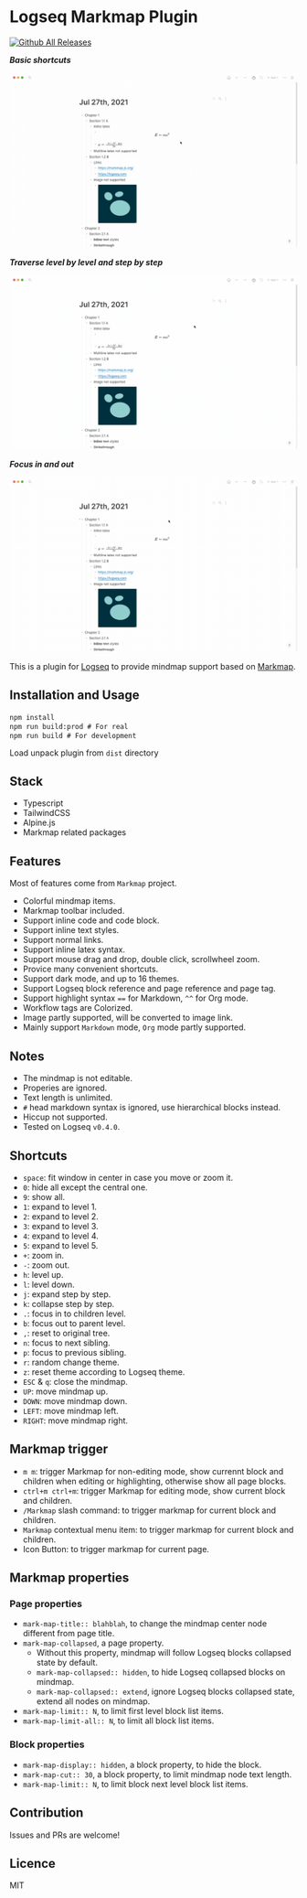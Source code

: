# Logseq Markmap Plugin

[![Github All Releases](https://img.shields.io/github/downloads/vipzhicheng/logseq-plugin-mark-map/total.svg)](https://github.com/vipzhicheng/logseq-plugin-mark-map/releases)

***Basic shortcuts***

![Screencast1](./screencast1.gif)

***Traverse level by level and step by step***

![Screencast2](./screencast2.gif)

***Focus in and out***

![Screencast3](./screencast3.gif)

This is a plugin for [Logseq](https://github.com/logseq/logseq) to provide mindmap support based on [Markmap](https://github.com/gera2ld/markmap).

## Installation and Usage

```
npm install
npm run build:prod # For real
npm run build # For development
```

Load unpack plugin from `dist` directory

## Stack

* Typescript
* TailwindCSS
* Alpine.js
* Markmap related packages

## Features

Most of features come from `Markmap` project.

* Colorful mindmap items.
* Markmap toolbar included.
* Support inline code and code block.
* Support inline text styles.
* Support normal links.
* Support inline latex syntax.
* Support mouse drag and drop, double click, scrollwheel zoom.
* Provice many convenient shortcuts.
* Support dark mode, and up to 16 themes.
* Support Logseq block reference and page reference and page tag.
* Support highlight syntax `==` for Markdown, `^^` for Org mode.
* Workflow tags are Colorized.
* Image partly supported, will be converted to image link.
* Mainly support `Markdown` mode, `Org` mode partly supported.

## Notes

* The mindmap is not editable.
* Properies are ignored.
* Text length is unlimited.
* `#` head markdown syntax is ignored, use hierarchical blocks instead.
* Hiccup not supported.
* Tested on Logseq `v0.4.0`.

## Shortcuts

* `space`: fit window in center in case you move or zoom it.
* `0`: hide all except the central one.
* `9`: show all.
* `1`: expand to level 1.
* `2`: expand to level 2.
* `3`: expand to level 3.
* `4`: expand to level 4.
* `5`: expand to level 5.
* `+`: zoom in.
* `-`: zoom out.
* `h`: level up.
* `l`: level down.
* `j`: expand step by step.
* `k`: collapse step by step.
* `.`: focus in to children level.
* `b`: focus out to parent level.
* `,`: reset to original tree.
* `n`: focus to next sibling.
* `p`: focus to previous sibling.
* `r`: random change theme.
* `z`: reset theme according to Logseq theme.
* `ESC` & `q`: close the mindmap.
* `UP`: move mindmap up.
* `DOWN`: move mindmap down.
* `LEFT`: move mindmap left.
* `RIGHT`: move mindmap right.

## Markmap trigger

* `m m`: trigger Markmap for non-editing mode, show currennt block and children when editing or highlighting, otherwise show all page blocks.
* `ctrl+m ctrl+m`: trigger Markmap for editing mode, show current block and children.
* `/Markmap` slash command: to trigger markmap for current block and children.
* `Markmap` contextual menu item: to trigger markmap for current block and children.
* Icon Button: to trigger markmap for current page.

## Markmap properties

### Page properties

* `mark-map-title:: blahblah`, to change the mindmap center node different from page title.
* `mark-map-collapsed`, a page property.
  * Without this property, mindmap will follow Logseq blocks collapsed state by default.
  * `mark-map-collapsed:: hidden`, to hide Logseq collapsed blocks on mindmap.
  * `mark-map-collapsed:: extend`, ignore Logseq blocks collapsed state, extend all nodes on mindmap.
* `mark-map-limit:: N`, to limit first level block list items.
* `mark-map-limit-all:: N`, to limit all block list items.
### Block properties

* `mark-map-display:: hidden`, a block property, to hide the block.
* `mark-map-cut:: 30`, a block property, to limit mindmap node text length.
* `mark-map-limit:: N`, to limit block next level block list items.

## Contribution

Issues and PRs are welcome!

## Licence

MIT
